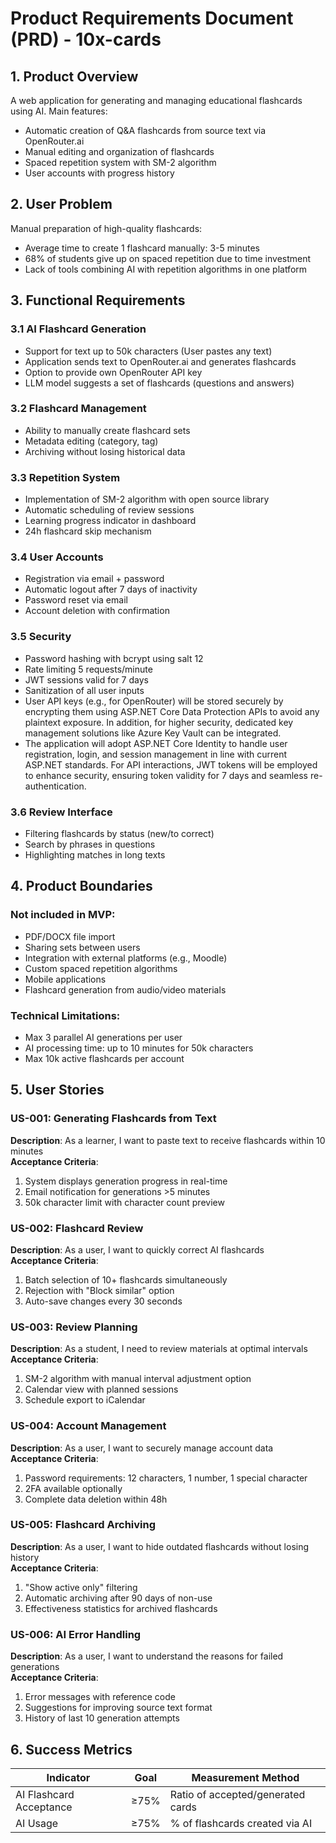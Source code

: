 # Product Requirements Document (PRD) - 10x-cards

## 1. Product Overview

A web application for generating and managing educational flashcards using AI. Main features:

- Automatic creation of Q&A flashcards from source text via OpenRouter.ai
- Manual editing and organization of flashcards
- Spaced repetition system with SM-2 algorithm
- User accounts with progress history

## 2. User Problem

Manual preparation of high-quality flashcards:

- Average time to create 1 flashcard manually: 3-5 minutes
- 68% of students give up on spaced repetition due to time investment
- Lack of tools combining AI with repetition algorithms in one platform

## 3. Functional Requirements

### 3.1 AI Flashcard Generation

- Support for text up to 50k characters (User pastes any text)
- Application sends text to OpenRouter.ai and generates flashcards
- Option to provide own OpenRouter API key
- LLM model suggests a set of flashcards (questions and answers)

### 3.2 Flashcard Management

- Ability to manually create flashcard sets
- Metadata editing (category, tag)
- Archiving without losing historical data

### 3.3 Repetition System

- Implementation of SM-2 algorithm with open source library
- Automatic scheduling of review sessions
- Learning progress indicator in dashboard
- 24h flashcard skip mechanism

### 3.4 User Accounts

- Registration via email + password
- Automatic logout after 7 days of inactivity
- Password reset via email
- Account deletion with confirmation

### 3.5 Security

- Password hashing with bcrypt using salt 12
- Rate limiting 5 requests/minute
- JWT sessions valid for 7 days
- Sanitization of all user inputs
- User API keys (e.g., for OpenRouter) will be stored securely by encrypting them using ASP.NET Core Data Protection APIs to avoid any plaintext exposure. In addition, for higher security, dedicated key management solutions like Azure Key Vault can be integrated.
- The application will adopt ASP.NET Core Identity to handle user registration, login, and session management in line with current ASP.NET standards. For API interactions, JWT tokens will be employed to enhance security, ensuring token validity for 7 days and seamless re-authentication.

### 3.6 Review Interface

- Filtering flashcards by status (new/to correct)
- Search by phrases in questions
- Highlighting matches in long texts

## 4. Product Boundaries

### Not included in MVP:

- PDF/DOCX file import
- Sharing sets between users
- Integration with external platforms (e.g., Moodle)
- Custom spaced repetition algorithms
- Mobile applications
- Flashcard generation from audio/video materials

### Technical Limitations:

- Max 3 parallel AI generations per user
- AI processing time: up to 10 minutes for 50k characters
- Max 10k active flashcards per account

## 5. User Stories

### US-001: Generating Flashcards from Text

**Description**: As a learner, I want to paste text to receive flashcards within 10 minutes  
**Acceptance Criteria**:

1. System displays generation progress in real-time
2. Email notification for generations >5 minutes
3. 50k character limit with character count preview

### US-002: Flashcard Review

**Description**: As a user, I want to quickly correct AI flashcards  
**Acceptance Criteria**:

1. Batch selection of 10+ flashcards simultaneously
2. Rejection with "Block similar" option
3. Auto-save changes every 30 seconds

### US-003: Review Planning

**Description**: As a student, I need to review materials at optimal intervals  
**Acceptance Criteria**:

1. SM-2 algorithm with manual interval adjustment option
2. Calendar view with planned sessions
3. Schedule export to iCalendar

### US-004: Account Management

**Description**: As a user, I want to securely manage account data  
**Acceptance Criteria**:

1. Password requirements: 12 characters, 1 number, 1 special character
2. 2FA available optionally
3. Complete data deletion within 48h

### US-005: Flashcard Archiving

**Description**: As a user, I want to hide outdated flashcards without losing history  
**Acceptance Criteria**:

1. "Show active only" filtering
2. Automatic archiving after 90 days of non-use
3. Effectiveness statistics for archived flashcards

### US-006: AI Error Handling

**Description**: As a user, I want to understand the reasons for failed generations  
**Acceptance Criteria**:

1. Error messages with reference code
2. Suggestions for improving source text format
3. History of last 10 generation attempts

## 6. Success Metrics

| Indicator               | Goal | Measurement Method                |
| ----------------------- | ---- | --------------------------------- |
| AI Flashcard Acceptance | ≥75% | Ratio of accepted/generated cards |
| AI Usage                | ≥75% | % of flashcards created via AI    |
